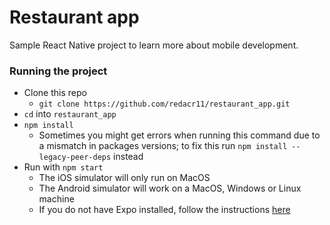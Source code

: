 # Restaurant app

Sample React Native project to learn more about mobile development.

### Running the project

- Clone this repo
  - `git clone https://github.com/redacr11/restaurant_app.git`
- `cd` into `restaurant_app`
- `npm install`
  - Sometimes you might get errors when running this command due to a mismatch in packages versions; to fix this run `npm install --legacy-peer-deps` instead
- Run with `npm start`
  - The iOS simulator will only run on MacOS
  - The Android simulator will work on a MacOS, Windows or Linux machine
  - If you do not have Expo installed, follow the instructions [here](https://docs.expo.dev/get-started/installation/)
